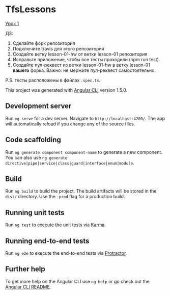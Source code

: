 # TfsLessons

[Урок 1](lesson1.md)

ДЗ:
1. Сделайте форк репозитория
2. Подключите travis для этого репозитория
3. Создайте ветку lesson-01-hw от ветки lesson-01 репозитория
4. Исправьте приложение, чтобы все тесты проходили (npm run test). 
5. Создайте пул-реквест из ветки lesson-01-hw в ветку lesson-01 **вашего** форка. Важно: не мержите пул-реквест самостоятельно.   

P.S. тесты расположены в файлах `.spec.ts`.  

This project was generated with [Angular CLI](https://github.com/angular/angular-cli) version 1.5.0.

## Development server

Run `ng serve` for a dev server. Navigate to `http://localhost:4200/`. The app will automatically reload if you change any of the source files.

## Code scaffolding

Run `ng generate component component-name` to generate a new component. You can also use `ng generate directive|pipe|service|class|guard|interface|enum|module`.

## Build

Run `ng build` to build the project. The build artifacts will be stored in the `dist/` directory. Use the `-prod` flag for a production build.

## Running unit tests

Run `ng test` to execute the unit tests via [Karma](https://karma-runner.github.io).

## Running end-to-end tests

Run `ng e2e` to execute the end-to-end tests via [Protractor](http://www.protractortest.org/).

## Further help

To get more help on the Angular CLI use `ng help` or go check out the [Angular CLI README](https://github.com/angular/angular-cli/blob/master/README.md).
